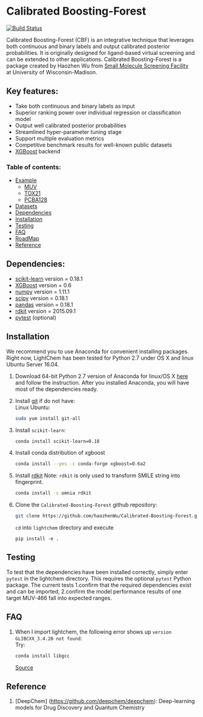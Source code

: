 # Calibrated Boosting-Forest

[![Build Status](https://travis-ci.org/haozhenWu/lightchem.svg?branch=master)](https://travis-ci.org/haozhenWu/lightchem)

Calibrated Boosting-Forest (CBF) is an integrative technique that leverages both continuous and binary labels and output calibrated posterior probabilities. It is originally designed for ligand-based virtual screening and can be extended to
other applications.
Calibrated Boosting-Forest is a package created by Haozhen Wu from [Small Molecule Screening Facility](http://www.uwhealth.org/uw-carbone-cancer-center/for-researchers/shared-resources/smsf/small-molecule-screening/27197)  
at University of Wisconsin-Madison.  

## Key features:  

* Take both continuous and binary labels as input
* Superior ranking power over individual regression or classification model  
* Output well calibrated posterior probabilities
* Streamlined hyper-parameter tuning stage
* Support multiple evaluation metrics  
* Competitive benchmark results for well-known public datasets  
* [XGBoost](https://github.com/dmlc/xgboost) backend

### Table of contents:

* [Example](https://github.com/haozhenWu/lightchem/tree/master/example)
    * [MUV](https://github.com/haozhenWu/lightchem/tree/master/example/muv)
    * [TOX21](https://github.com/haozhenWu/lightchem/tree/master/example/tox21)
    * [PCBA128](https://github.com/haozhenWu/lightchem/tree/master/example/pcba128)  
* [Datasets](https://github.com/haozhenWu/lightchem/tree/master/datasets)
* [Dependencies](#dependencies)
* [Installation](#installation)
* [Testing](#testing)
* [FAQ](#faq)
* [RoadMap](https://github.com/haozhenWu/lightchem/issues/1)
* [Reference](#reference)

## Dependencies:

* [scikit-learn](http://scikit-learn.org/stable/index.html)  version = 0.18.1
* [XGBoost](https://xgboost.readthedocs.io/en/latest/) version = 0.6  
* [numpy](http://www.numpy.org/) version = 1.11.1  
* [scipy](https://www.scipy.org/) version = 0.18.1  
* [pandas](http://pandas.pydata.org/) version = 0.18.1   
* [rdkit](http://www.rdkit.org/) version = 2015.09.1
* [pytest](http://doc.pytest.org/) (optional)



## Installation

We recommend you to use Anaconda for convenient installing packages. Right now, LightChem has been tested for Python 2.7 under OS X and linux Ubuntu Server 16.04.   

1. Download 64-bit Python 2.7 version of Anaconda for linux/OS X [here](https://www.continuum.io/downloads) and follow the instruction. After you installed Anaconda, you will have most of the dependencies ready.  

2. Install [git](https://git-scm.com/book/en/v2/Getting-Started-Installing-Git) if do not have:  
   Linux Ubuntu:    
   ```bash
   sudo yum install git-all
   ```

3. Install `scikit-learn`:  
   ```bash
   conda install scikit-learn=0.18
   ```

4. Install conda distribution of xgboost
   ```bash
   conda install --yes -c conda-forge xgboost=0.6a2
   ```

5. Install [rdkit](http://www.rdkit.org/docs/Install.html)  Note: `rdkit` is only used to transform SMILE string into fingerprint.  
   ```bash
   conda install -c omnia rdkit
   ```

6. Clone the `Calibrated-Boosting-Forest` github repository:  
   ```bash
   git clone https://github.com/haozhenWu/Calibrated-Boosting-Forest.git
   ```
   `cd` into `lightchem` directory and execute  
   ```
   pip install -e .
   ```


## Testing

To test that the dependencies have been installed correctly, simply enter `pytest`
in the lightchem directory.  This requires the optional `pytest` Python package.
The current tests 1.confirm that the required dependencies exist and can be
imported, 2.confirm the model performance results of one target MUV-466 fall into
expected ranges.

## FAQ  

1. When I import lightchem, the following error shows up `version GLIBCXX_3.4.20 not found`:   
   Try:  
   ```bash   
   conda install libgcc
   ```  
   [Source](http://askubuntu.com/questions/575505/glibcxx-3-4-20-not-found-how-to-fix-this-error)

## Reference

1. [DeepChem] (https://github.com/deepchem/deepchem): Deep-learning models for Drug Discovery and Quantum Chemistry
